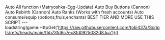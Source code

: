 Auto All function (Matryoshka-Egg-Update) 
Auto Buy Buttons (Cannon) 
Auto Rebirth (Cannon)
Auto Ranks (Works with fresh accounts)
Auto consume/equip (potions,fruis,enchants) BEST TIER 
AND MORE USE THIS SCRIPT --- loadstring(game:HttpGet('https://raw.githubusercontent.com/tobi437a/Scripts/refs/heads/main/f5b73fd6c7ec8fd0925032d8.lua'))()
